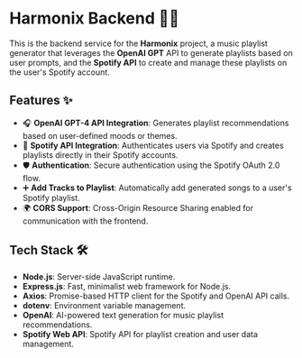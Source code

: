 # Harmonix Backend 🎵🎶

This is the backend service for the **Harmonix** project, a music playlist generator that leverages the **OpenAI GPT** API to generate playlists based on user prompts, and the **Spotify API** to create and manage these playlists on the user's Spotify account.

## Features ✨

- 🎧 **OpenAI GPT-4 API Integration**: Generates playlist recommendations based on user-defined moods or themes.
- 📜 **Spotify API Integration**: Authenticates users via Spotify and creates playlists directly in their Spotify accounts.
- 🛡 **Authentication**: Secure authentication using the Spotify OAuth 2.0 flow.
- ➕ **Add Tracks to Playlist**: Automatically add generated songs to a user's Spotify playlist.
- 🌍 **CORS Support**: Cross-Origin Resource Sharing enabled for communication with the frontend.

## Tech Stack 🛠

- **Node.js**: Server-side JavaScript runtime.
- **Express.js**: Fast, minimalist web framework for Node.js.
- **Axios**: Promise-based HTTP client for the Spotify and OpenAI API calls.
- **dotenv**: Environment variable management.
- **OpenAI**: AI-powered text generation for music playlist recommendations.
- **Spotify Web API**: Spotify API for playlist creation and user data management.
